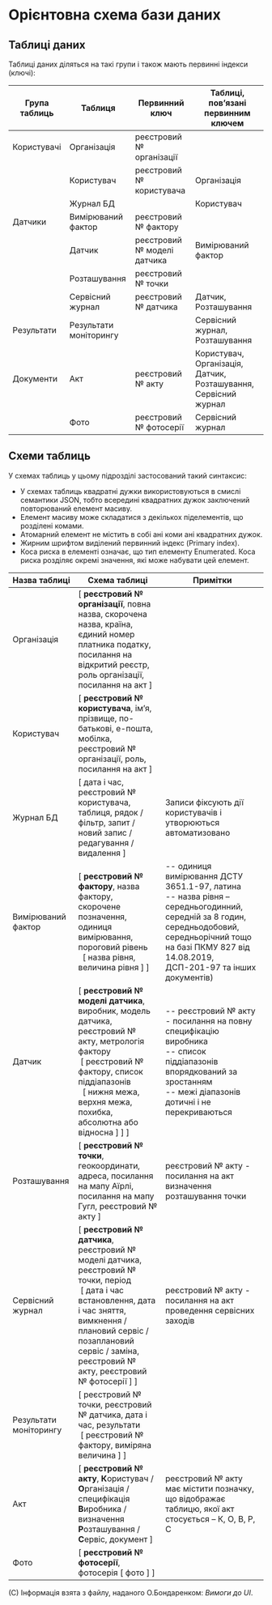 # Орієнтовна схема бази даних

## Таблиці даних

Таблиці даних діляться на такі групи і також мають первинні індекси (ключі):

| Група таблиць | Таблиця                | Первинний ключ              | Таблиці, пов’язані первинним ключем                               |
|---------------|------------------------|-----------------------------|-------------------------------------------------------------------|
| Користувачі   | Організація            | реєстровий № організації    |                                                                   |
|               | Користувач             | реєстровий № користувача    | Організація                                                       |
|               | Журнал БД              |                             | Користувач                                                        |
| Датчики       | Вимірюваний фактор     | реєстровий № фактору        |                                                                   |
|               | Датчик                 | реєстровий № моделі датчика | Вимірюваний фактор                                                |
|               | Розташування           | реєстровий № точки          |                                                                   |
|               | Сервісний журнал       | реєстровий № датчика        | Датчик, Розташування                                              |
| Результати    | Результати моніторингу |                             | Сервісний журнал, Розташування                                    |
| Документи     | Акт                    | реєстровий № акту           | Користувач, Організація, Датчик, Розташування, Сервісний журнал   |
|               | Фото                   | реєстровий № фотосерії      | Сервісний журнал                                                  |


## Схеми таблиць

У схемах таблиць у цьому підрозділі застосований такий синтаксис:

- У схемах таблиць квадратні дужки використовуються в смислі семантики JSON, тобто всередині квадратних дужок заключений повторюваний елемент масиву. 
- Елемент масиву може складатися з декількох піделементів, що розділені комами. 
- Атомарний елемент не містить в собі ані коми ані квадратних дужок. 
- Жирним шрифтом виділений первинний індекс (Primary index). 
- Коса риска в елементі означає, що тип елементу Enumerated.  Коса риска розділяє окремі значення, які може набувати цей елемент.

| **Назва таблиці**      | **Схема таблиці**                                            | **Примітки**                                                 |
| ---------------------- | ------------------------------------------------------------ | ------------------------------------------------------------ |
| Організація            | [ **реєстровий № організації**, повна назва, скорочена назва, країна, єдиний номер платника податку, посилання на відкритий реєстр, роль організації, посилання на акт ] |                                                              |
| Користувач             | [ **реєстровий № користувача**, ім’я, прізвище, по-батькові, е-пошта, мобілка, реєстровий № організації, роль, посилання на акт ] |                                                              |
| Журнал БД              | [ дата і час, реєстровий № користувача, таблиця, рядок / фільтр, запит / новий запис / редагування / видалення ] | Записи фіксують дії користувачів і утворюються автоматизовано |
| Вимірюваний фактор     | [ **реєстровий № фактору**, назва фактору, скорочене позначення, одиниця вимірювання, пороговий рівень <br />&nbsp; [ назва рівня, величина рівня ] ] | -- одиниця вимірювання ДСТУ 3651.1-97, латина<br />-- назва рівня – середньогодинний, середній за 8 годин, середньодобовий, середньорічний тощо на базі ПКМУ 827 від 14.08.2019, ДСП-201-97 та інших документів) |
| Датчик                 | [ **реєстровий № моделі датчика**, виробник, модель датчика, реєстровий № акту, метрологія фактору <br />&nbsp;[ реєстровий № фактору, список піддіапазонів <br />&nbsp;&nbsp;[ нижня межа, верхня межа, похибка, абсолютна або відносна ] ] ] | -- реєстровий № акту - посилання на повну специфікацію виробника<br />-- список піддіапазонів впорядкований за зростанням<br />-- межі діапазонів дотичні і не перекриваються |
| Розташування           | [ **реєстровий № точки**, геокоординати, адреса, посилання на мапу Аїрлі, посилання на мапу Гугл, реєстровий № акту ] | реєстровий № акту - посилання на акт визначення розташування точки |
| Сервісний журнал       | [ **реєстровий № датчика**, реєстровий № моделі датчика, реєстровий № точки, період <br />&nbsp;[ дата і час встановлення, дата і час зняття, вимкнення / плановий сервіс / позаплановий сервіс / заміна, реєстровий № акту, реєстровий № фотосерії ] ] | реєстровий № акту - посилання на акт проведення сервісних заходів |
| Результати моніторингу | [ реєстровий № точки, реєстровий № датчика, дата і час, результати <br />&nbsp;[ реєстровий № фактору, виміряна величина ] ] |                                                              |
| Акт                    | [ **реєстровий № акту**, **К**ористувач / **О**рганізація / специфікація **В**иробника / визначення **Р**озташування / **С**ервіс, документ ] | реєстровий № акту має містити позначку, що відображає таблицю, якої акт стосується – К, О, В, Р, С |
| Фото                   | [ **реєстровий № фотосерії**, фотосерія [ фото ] ]           |                                                              |

(C) Інформація взята з файлу, наданого О.Бондаренком: *Вимоги до UI*.